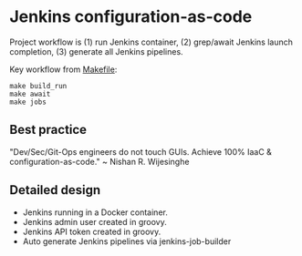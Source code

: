 # Jenkins configuration-as-code

Project workflow is (1) run Jenkins container, (2) grep/await Jenkins launch completion, (3) generate all Jenkins pipelines. 

Key workflow from [Makefile](Makefile):

```
make build_run
make await
make jobs
```

## Best practice

 "Dev/Sec/Git-Ops engineers do not touch GUIs. Achieve 100% IaaC & configuration-as-code." ~ Nishan R. Wijesinghe

## Detailed design

- Jenkins running in a Docker container. 
- Jenkins admin user created in groovy. 
- Jenkins API token created in groovy.
- Auto generate Jenkins pipelines via jenkins-job-builder



